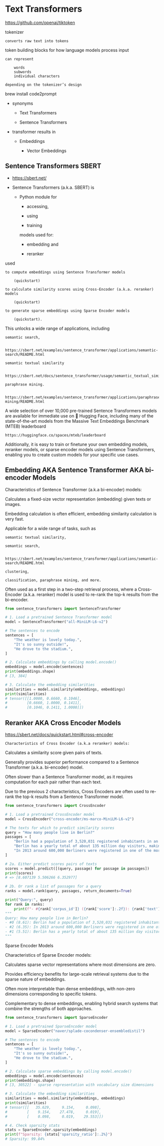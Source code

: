 # Text Transformers

https://github.com/openai/tiktoken

tokenizer

    converts raw text into tokens
    
token
    building blocks for how language models process input
    
    can represent 
    
        words
        subwords
        individual characters
        
    depending on the tokenizer’s design

brew install code2prompt

*   synonyms

    *   Text Transformers

    *   Sentence Transformers

*   transformer results in 

    *   Embeddings
    
        *   Vector Embeddings

## Sentence Transformers SBERT

*   https://sbert.net/


*   Sentence Transformers (a.k.a. SBERT) is 

    *   Python module for 

        *   accessing, 
    
        *   using 

        *   training 
    
        models used for:

        *   embedding and 
    
        *   reranker
    
used 

    to compute embeddings using Sentence Transformer models 
    
        (quickstart)
        
    to calculate similarity scores using Cross-Encoder (a.k.a. reranker) models 
    
        (quickstart)
        
    to generate sparse embeddings using Sparse Encoder models 
    
        (quickstart). 
    
This unlocks a wide range of applications, including 

    semantic search, 

        https://sbert.net/examples/sentence_transformer/applications/semantic-search/README.html

    semantic textual similarity
    
        https://sbert.net/docs/sentence_transformer/usage/semantic_textual_similarity.html

    paraphrase mining.

        https://sbert.net/examples/sentence_transformer/applications/paraphrase-mining/README.html


A wide selection of over 10,000 pre-trained Sentence Transformers models are available for immediate use on 🤗 Hugging 
Face, including many of the state-of-the-art models from the Massive Text Embeddings Benchmark (MTEB) leaderboard

    https://huggingface.co/spaces/mteb/leaderboard
    
Additionally, it is easy to train or finetune your own embedding models, reranker models, or sparse encoder models 
using Sentence Transformers, enabling you to create custom models for your specific use cases.




## Embedding AKA Sentence Transformer AKA bi-encoder Models

Characteristics of Sentence Transformer (a.k.a bi-encoder) models:

Calculates a fixed-size vector representation (embedding) given texts or images.

Embedding calculation is often efficient, embedding similarity calculation is very fast.

Applicable for a wide range of tasks, such as 

    semantic textual similarity, 
    
    semantic search, 
    
        https://sbert.net/examples/sentence_transformer/applications/semantic-search/README.html

    clustering, 
    
    classification, paraphrase mining, and more.

Often used as a first step in a two-step retrieval process, where a Cross-Encoder (a.k.a. reranker) model is used to re-rank the top-k results from the bi-encoder.


```python
from sentence_transformers import SentenceTransformer

# 1. Load a pretrained Sentence Transformer model
model = SentenceTransformer("all-MiniLM-L6-v2")

# The sentences to encode
sentences = [
    "The weather is lovely today.",
    "It's so sunny outside!",
    "He drove to the stadium.",
]

# 2. Calculate embeddings by calling model.encode()
embeddings = model.encode(sentences)
print(embeddings.shape)
# [3, 384]

# 3. Calculate the embedding similarities
similarities = model.similarity(embeddings, embeddings)
print(similarities)
# tensor([[1.0000, 0.6660, 0.1046],
#         [0.6660, 1.0000, 0.1411],
#         [0.1046, 0.1411, 1.0000]])
```


## Reranker AKA Cross Encoder Models

https://sbert.net/docs/quickstart.html#cross-encoder

    Characteristics of Cross Encoder (a.k.a reranker) models:

Calculates a similarity score given pairs of texts.

Generally provides superior performance compared to a Sentence Transformer (a.k.a. bi-encoder) model.

Often slower than a Sentence Transformer model, as it requires computation for each pair rather than each text.

Due to the previous 2 characteristics, Cross Encoders are often used to re-rank the top-k results from a Sentence Transformer model.




```python
from sentence_transformers import CrossEncoder

# 1. Load a pretrained CrossEncoder model
model = CrossEncoder("cross-encoder/ms-marco-MiniLM-L6-v2")

# The texts for which to predict similarity scores
query = "How many people live in Berlin?"
passages = [
    "Berlin had a population of 3,520,031 registered inhabitants in an area of 891.82 square kilometers.",
    "Berlin has a yearly total of about 135 million day visitors, making it one of the most-visited cities in the European Union.",
    "In 2013 around 600,000 Berliners were registered in one of the more than 2,300 sport and fitness clubs.",
]

# 2a. Either predict scores pairs of texts
scores = model.predict([(query, passage) for passage in passages])
print(scores)
# => [8.607139 5.506266 6.352977]

# 2b. Or rank a list of passages for a query
ranks = model.rank(query, passages, return_documents=True)

print("Query:", query)
for rank in ranks:
    print(f"- #{rank['corpus_id']} ({rank['score']:.2f}): {rank['text']}")
"""
Query: How many people live in Berlin?
- #0 (8.61): Berlin had a population of 3,520,031 registered inhabitants in an area of 891.82 square kilometers.
- #2 (6.35): In 2013 around 600,000 Berliners were registered in one of the more than 2,300 sport and fitness clubs.
- #1 (5.51): Berlin has a yearly total of about 135 million day visitors, making it one of the most-visited cities in the European Union.
"""
```


Sparse Encoder Models

Characteristics of Sparse Encoder models:

Calculates sparse vector representations where most dimensions are zero.

Provides efficiency benefits for large-scale retrieval systems due to the sparse nature of embeddings.

Often more interpretable than dense embeddings, with non-zero dimensions corresponding to specific tokens.

Complementary to dense embeddings, enabling hybrid search systems that combine the strengths of both approaches.



```python
from sentence_transformers import SparseEncoder

# 1. Load a pretrained SparseEncoder model
model = SparseEncoder("naver/splade-cocondenser-ensembledistil")

# The sentences to encode
sentences = [
    "The weather is lovely today.",
    "It's so sunny outside!",
    "He drove to the stadium.",
]

# 2. Calculate sparse embeddings by calling model.encode()
embeddings = model.encode(sentences)
print(embeddings.shape)
# [3, 30522] - sparse representation with vocabulary size dimensions

# 3. Calculate the embedding similarities
similarities = model.similarity(embeddings, embeddings)
print(similarities)
# tensor([[   35.629,     9.154,     0.098],
#         [    9.154,    27.478,     0.019],
#         [    0.098,     0.019,    29.553]])

# 4. Check sparsity stats
stats = SparseEncoder.sparsity(embeddings)
print(f"Sparsity: {stats['sparsity_ratio']:.2%}")
# Sparsity: 99.84%
```